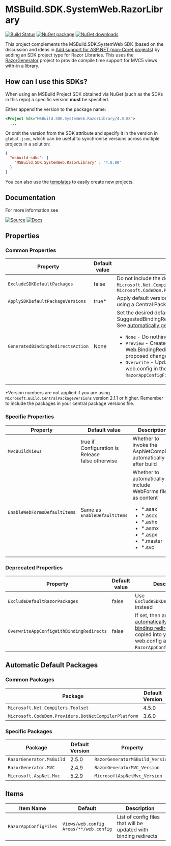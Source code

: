 ﻿# MSBuild.SDK.SystemWeb.RazorLibrary

[![Build Status](https://dev.azure.com/flexviews/MSBuild.SDKs.SystemWeb/_apis/build/status/CZEMacLeod.MSBuild.SDK.SystemWeb?branchName=main)](https://dev.azure.com/flexviews/MSBuild.SDKs.SystemWeb/_build/latest?definitionId=69&branchName=main)
[![NuGet package](https://img.shields.io/nuget/v/MSBuild.SDK.SystemWeb.RazorLibrary.svg)](https://nuget.org/packages/MSBuild.SDK.SystemWeb.RazorLibrary)
[![NuGet downloads](https://img.shields.io/nuget/dt/MSBuild.SDK.SystemWeb.RazorLibrary.svg)](https://nuget.org/packages/MSBuild.SDK.SystemWeb.RazorLibrary)

This project complements the MSBuild.SDK.SystemWeb SDK (based on the discussion and ideas in [Add support for ASP.NET (non-Core) projects](https://github.com/dotnet/project-system/issues/2670)) by adding an SDK project type for Razor Libraries.
This uses the [RazorGenerator](https://github.com/RazorGenerator/RazorGenerator) project to provide compile time support for MVC5 views with-in a library.

## How can I use this SDKs?

When using an MSBuild Project SDK obtained via NuGet (such as the SDKs in this repo) a specific version **must** be specified.

Either append the version to the package name:

```xml
<Project Sdk="MSBuild.SDK.SystemWeb.RazorLibrary/4.0.88">
  ...
```

Or omit the version from the SDK attribute and specify it in the version in `global.json`, which can be useful to synchronise versions across multiple projects in a solution:

```json
{
  "msbuild-sdks": {
    "MSBuild.SDK.SystemWeb.RazorLibrary" : "4.0.88"
  }
}
```

You can also use the [templates](../MSBuild.SDK.SystemWeb.Templates) to easily create new projects.

## Documentation

For more information see 

[![Source](https://img.shields.io/badge/github-source-lightgrey?logo=github)](https://github.com/CZEMacLeod/MSBuild.SDK.SystemWeb)
[![Docs](https://img.shields.io/badge/github_pages-docs-lightgrey?logo=github)](https://czemacleod.github.io/MSBuild.SDK.SystemWeb/)

## Properties

### Common Properties

| Property | Default value | Description |
| -------- | ------------- | ----------- |
| `ExcludeSDKDefaultPackages` | false | Do not include the default packages `Microsoft.Net.Compilers.Toolset` and `Microsoft.CodeDom.Providers.DotNetCompilerPlatform` |
| `ApplySDKDefaultPackageVersions` | true* | Apply default version numbers to packages unless using a Central Package Management system |
| `GeneratedBindingRedirectsAction` | None | Set the desired default behavior of what to do with SuggestedBindingRedirects if not yet set.<br>See [automatically generated binding redirects](Binding_Redirects/Autogenerating-Binding-Redirects.md)<br><ul><li>`None` - Do nothing except show the warning</li><li>`Preview` - Creates new Web.BindingRedirects.config file showing proposed changes</li><li>`Overwrite` - Updates the $(AppConfig) aka web.config in the project root and any `RazorAppConfigFiles` files</li></ul> |

*Version numbers are not applied if you are using `Microsoft.Build.CentralPackageVersions` version 2.1.1 or higher. Remember to include the packages in your central package versions file.


### Specific Properties

| Property | Default value | Description |
| -------- | ------------- | ----------- |
| `MvcBuildViews` | true if Configuration is Release<br/>false otherwise | Whether to invoke the AspNetCompiler automatically after build |
| `EnableWebFormsDefaultItems` | Same as `EnableDefaultItems` | Whether to automatically include WebForms files as content<br><ul><li> *.asax</li><li> *.ascx</li><li> *.ashx</li><li> *.asmx</li><li> *.aspx</li><li> *.master</li><li> *.svc</li></ul> |

### Deprecated Properties

| Property | Default value | Description |
| -------- | ------------- | ----------- |
| `ExcludeDefaultRazorPackages` | false | Use `ExcludeSDKDefaultPackages` instead  |
| `OverwriteAppConfigWithBindingRedirects` | false | If set, then any [automatically generated binding redirects](Binding_Redirects/Autogenerating-Binding-Redirects.md) will be copied into your web.config and `RazorAppConfigFiles` files. |

## Automatic Default Packages

### Common Packages

| Package | Default Version | Property |
| ------- | --------------- | -------- |
| `Microsoft.Net.Compilers.Toolset` | 4.5.0 | `MicrosoftNetCompilersToolset_Version` |
| `Microsoft.CodeDom.Providers.DotNetCompilerPlatform` | 3.6.0 | `MicrosoftCodeDomProvidersDotNetCompilerPlatform_Version` |

### Specific Packages

| Package | Default Version | Property |
| ------- | --------------- | -------- |
| `RazorGenerator.MsBuild` | 2.5.0 | `RazorGeneratorMSBuild_Version` |
| `RazorGenerator.MVC` | 2.4.9 | `RazorGeneratorMVC_Version` |
| `Microsoft.AspNet.Mvc` | 5.2.9 | `MicrosoftAspNetMvc_Version` |

## Items

| Item Name | Default | Description |
| --------- | ------- | ----------- |
| `RazorAppConfigFiles` | `Views/web.config`<br>`Areas/**/web.config` | List of config files that will be updated with binding redirects |
